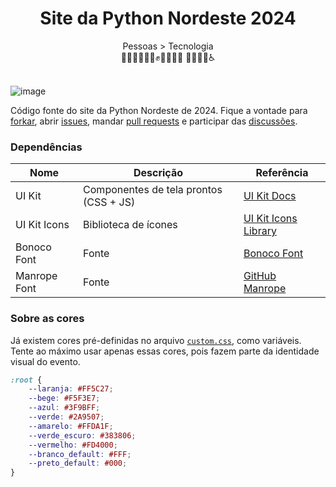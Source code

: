 <div align="center">
    <h1>Site da Python Nordeste 2024</h1>
    <span>Pessoas > Tecnologia</span><br/>
    <span>✊🏿✊🏾✊🏽✊✊🏼✊🏻 🏳️‍🌈🏳️‍⚧️♿</span>
</div><br/>

![image](https://github.com/jjpaulo2/pyne2024/assets/22819523/d30db17d-6b3d-4ea2-9c28-1af2d4a397b6)

Código fonte do site da Python Nordeste de 2024. Fique a vontade para [forkar](https://github.com/pythonNordeste/pyne2024/fork), abrir [issues](https://github.com/pythonNordeste/pyne2024/issues), mandar [pull requests](https://github.com/pythonNordeste/pyne2024/pulls) e participar das [discussões](https://github.com/pythonNordeste/pyne2024/issues).

### Dependências

| Nome | Descrição | Referência |
|-|-|-|
| UI Kit | Componentes de tela prontos (CSS + JS) | [UI Kit Docs](https://getuikit.com/docs/introduction) |
| UI Kit Icons | Biblioteca de ícones | [UI Kit Icons Library](https://getuikit.com/docs/icon#library) |
| Bonoco Font | Fonte | [Bonoco Font](https://www.dafont.com/bonoco.font) |
| Manrope Font | Fonte | [GitHub Manrope](https://github.com/sharanda/manrope) |

### Sobre as cores

Já existem cores pré-definidas no arquivo [`custom.css`](assets/css/custom.css), como variáveis. Tente ao máximo usar apenas essas cores, pois fazem parte da identidade visual do evento.

```css
:root { 
    --laranja: #FF5C27;
    --bege: #F5F3E7;
    --azul: #3F9BFF;
    --verde: #2A9507;
    --amarelo: #FFDA1F;
    --verde_escuro: #383806;
    --vermelho: #FD4000;
    --branco_default: #FFF;
    --preto_default: #000;
}
```
